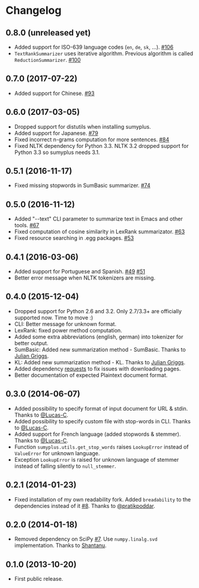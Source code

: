 # Changelog

## 0.8.0 (unreleased yet)
- Added support for ISO-639 language codes (`en`, `de`, `sk`, ...). [#106](https://github.com/miso-belica/sumyplus/pull/106)
- `TextRankSummarizer` uses iterative algorithm. Previous algorithm is called `ReductionSummarizer`. [#100](https://github.com/miso-belica/sumyplus/pull/100)

## 0.7.0 (2017-07-22)
- Added support for Chinese. [#93](https://github.com/miso-belica/sumyplus/pull/93)

## 0.6.0 (2017-03-05)
- Dropped support for distutils when installing sumyplus.
- Added support for Japanese. [#79](https://github.com/miso-belica/sumyplus/pull/79)
- Fixed incorrect n-grams computation for more sentences. [#84](https://github.com/miso-belica/sumyplus/pull/84)
- Fixed NLTK dependency for Python 3.3. NLTK 3.2 dropped support for Python 3.3 so sumyplus needs 3.1.

## 0.5.1 (2016-11-17)
- Fixed missing stopwords in SumBasic summarizer. [#74](https://github.com/miso-belica/sumyplus/pull/74)

## 0.5.0 (2016-11-12)
- Added "--text" CLI parameter to summarize text in Emacs and other tools. [#67](https://github.com/miso-belica/sumyplus/pull/67)
- Fixed computation of cosine similarity in LexRank summarizator. [#63](https://github.com/miso-belica/sumyplus/pull/63)
- Fixed resource searching in .egg packages. [#53](https://github.com/miso-belica/sumyplus/pull/53)

## 0.4.1 (2016-03-06)
- Added support for Portuguese and Spanish. [#49](https://github.com/miso-belica/sumyplus/pull/49) [#51](https://github.com/miso-belica/sumyplus/pull/51)
- Better error message when NLTK tokenizers are missing.

## 0.4.0 (2015-12-04)
-   Dropped support for Python 2.6 and 3.2. Only 2.7/3.3+ are officially supported now. Time to move :)
-   CLI: Better message for unknown format.
-   LexRank: fixed power method computation.
-   Added some extra abbreviations (english, german) into tokenizer for better output.
-   SumBasic: Added new summarization method - SumBasic. Thanks to [Julian Griggs](https://github.com/JulianGriggs).
-   KL: Added new summarization method - KL. Thanks to [Julian Griggs](https://github.com/JulianGriggs).
-   Added dependency [requests](http://docs.python-requests.org/en/latest/) to fix issues with downloading pages.
-   Better documentation of expected Plaintext document format.

## 0.3.0 (2014-06-07)
-   Added possibility to specify format of input document for URL & stdin. Thanks to [@Lucas-C](https://github.com/Lucas-C).
-   Added possibility to specify custom file with stop-words in CLI. Thanks to [@Lucas-C](https://github.com/Lucas-C).
-   Added support for French language (added stopwords & stemmer). Thanks to [@Lucas-C](https://github.com/Lucas-C).
-   Function `sumyplus.utils.get_stop_words` raises `LookupError` instead of `ValueError` for unknown language.
-   Exception `LookupError` is raised for unknown language of stemmer instead of falling silently to `null_stemmer`.

## 0.2.1 (2014-01-23)
-   Fixed installation of my own readability fork. Added `breadability` to the dependencies instead of it [#8](https://github.com/miso-belica/sumyplus/issues/8).
    Thanks to [@pratikpoddar](https://github.com/pratikpoddar).

## 0.2.0 (2014-01-18)
-   Removed dependency on SciPy [#7](https://github.com/miso-belica/sumyplus/pull/7). Use `numpy.linalg.svd` implementation.
    Thanks to [Shantanu](https://github.com/baali).

## 0.1.0 (2013-10-20)
-   First public release.
